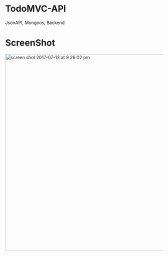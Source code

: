 # TodoMVC-API
JsonAPI, Mongoos, Backend 

# ScreenShot

<img width="628" alt="screen shot 2017-07-13 at 9 26 02 pm" src="https://user-images.githubusercontent.com/28902787/28195783-13d26eb6-6812-11e7-9232-6bbf1ba9248a.png">
